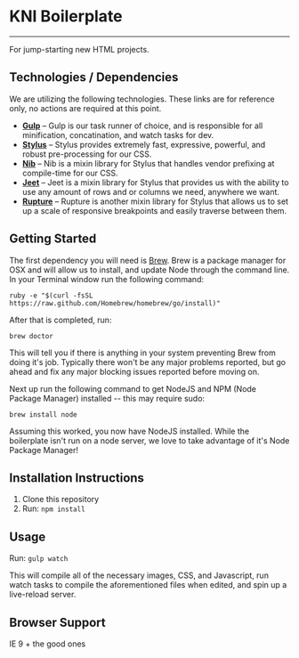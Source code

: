 # KNI Boilerplate
---
For jump-starting new HTML projects.

## Technologies / Dependencies

We are utilizing the following technologies. These links are for reference only, no actions are required at this point.

  * **[Gulp](http://gulpjs.com)** – Gulp is our task runner of choice, and is responsible for all minification, concatination, and watch tasks for dev.
  * **[Stylus](http://learnboost.github.io/stylus/)** – Stylus provides extremely fast, expressive, powerful, and robust pre-processing for our CSS.
  * **[Nib](http://visionmedia.github.io/nib/)** – Nib is a mixin library for Stylus that handles vendor prefixing at compile-time for our CSS.
  * **[Jeet](http://jeet.gs/)** – Jeet is a mixin library for Stylus that provides us with the ability to use any amount of rows and or columns we need, anywhere we want.
  * **[Rupture](http://jenius.github.io/rupture/)** – Rupture is another mixin library for Stylus that allows us to set up a scale of responsive breakpoints and easily traverse between them.

## Getting Started

The first dependency you will need is [Brew](http://brew.sh/). Brew is a package manager for OSX and will allow us to install, and update Node through the command line. In your Terminal window run the following command:

`ruby -e "$(curl -fsSL https://raw.github.com/Homebrew/homebrew/go/install)"`

After that is completed, run:

`brew doctor`

This will tell you if there is anything in your system preventing Brew from doing it's job. Typically there won't be any major problems reported, but go ahead and fix any major blocking issues reported before moving on.

Next up run the following command to get NodeJS and NPM (Node Package Manager) installed -- this may require sudo:

`brew install node`

Assuming this worked, you now have NodeJS installed. While the boilerplate isn't run on a node server, we love to take advantage of it's Node Package Manager!

## Installation Instructions

  1. Clone this repository
  2. Run: `npm install`

## Usage

Run: `gulp watch`

This will compile all of the necessary images, CSS, and Javascript, run watch tasks to compile the aforementioned files when edited, and spin up a live-reload server.

## Browser Support

IE 9 + the good ones
